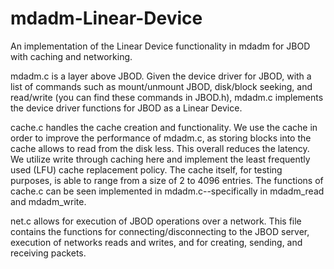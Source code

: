 # mdadm-Linear-Device

An implementation of the Linear Device functionality in mdadm for JBOD with caching and networking.

mdadm.c is a layer above JBOD. Given the device driver for JBOD, with a list of commands such as mount/unmount JBOD, disk/block seeking, and read/write (you can find these commands in JBOD.h), mdadm.c implements the device driver functions for JBOD as a Linear Device.

cache.c handles the cache creation and functionality. We use the cache in order to improve the performance of mdadm.c, as storing blocks into the cache allows to read from the disk less. This overall reduces the latency. We utilize write through caching here and implement the least frequently used (LFU) cache replacement policy. The cache itself, for testing purposes, is able to range from a size of 2 to 4096 entries. The functions of cache.c can be seen implemented in mdadm.c--specifically in mdadm_read and mdadm_write.

net.c allows for execution of JBOD operations over a network. This file contains the functions for connecting/disconnecting to the JBOD server, execution of networks reads and writes, and for creating, sending, and receiving packets.
